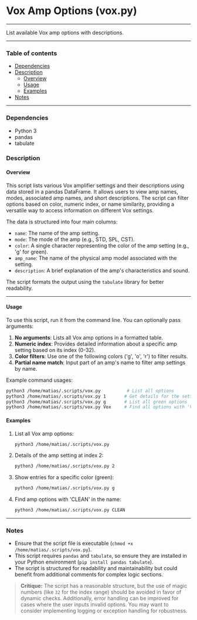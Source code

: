 # Vox Amp Options (vox.py)

---

List available Vox amp options with descriptions.

---

### Table of contents

- [Dependencies](#dependencies)
- [Description](#description)
    - [Overview](#overview)
    - [Usage](#usage)
    - [Examples](#examples)
- [Notes](#notes)

---

<a name="dependencies" />

### Dependencies

- Python 3
- pandas
- tabulate

<a name="description" />

### Description

<a name="overview" />

#### Overview

This script lists various Vox amplifier settings and their descriptions using data stored in a pandas DataFrame. It allows users to view amp names, modes, associated amp names, and short descriptions. The script can filter options based on color, numeric index, or name similarity, providing a versatile way to access information on different Vox settings.

The data is structured into four main columns:

- `name`: The name of the amp setting.
- `mode`: The mode of the amp (e.g., STD, SPL, CST).
- `color`: A single character representing the color of the amp setting (e.g., 'g' for green).
- `amp_name`: The name of the physical amp model associated with the setting.
- `description`: A brief explanation of the amp's characteristics and sound.

The script formats the output using the `tabulate` library for better readability.

---

<a name="usage" />

#### Usage

To use this script, run it from the command line. You can optionally pass arguments:

1. **No arguments**: Lists all Vox amp options in a formatted table.
2. **Numeric index**: Provides detailed information about a specific amp setting based on its index (0-32).
3. **Color filters**: Use one of the following colors ('g', 'o', 'r') to filter results.
4. **Partial name match**: Input part of an amp's name to filter amp settings by name.

Example command usages:

```bash
python3 /home/matias/.scripts/vox.py          # List all options
python3 /home/matias/.scripts/vox.py 1       # Get details for the setting at index 1
python3 /home/matias/.scripts/vox.py g       # List all green options
python3 /home/matias/.scripts/vox.py Vox     # Find all options with 'Vox' in the name
```

<a name="examples" />

#### Examples

1. List all Vox amp options:
   ```bash
   python3 /home/matias/.scripts/vox.py
   ```

2. Details of the amp setting at index 2:
   ```bash
   python3 /home/matias/.scripts/vox.py 2
   ```

3. Show entries for a specific color (green):
   ```bash
   python3 /home/matias/.scripts/vox.py g
   ```

4. Find amp options with 'CLEAN' in the name:
   ```bash
   python3 /home/matias/.scripts/vox.py CLEAN
   ```

---

<a name="notes" />

### Notes

- Ensure that the script file is executable (`chmod +x /home/matias/.scripts/vox.py`).
- This script requires `pandas` and `tabulate`, so ensure they are installed in your Python environment (`pip install pandas tabulate`).
- The script is structured for readability and maintainability but could benefit from additional comments for complex logic sections.

> **Critique:** 
> The script has a reasonable structure, but the use of magic numbers (like `32` for the index range) should be avoided in favor of dynamic checks. Additionally, error handling can be improved for cases where the user inputs invalid options. You may want to consider implementing logging or exception handling for robustness.